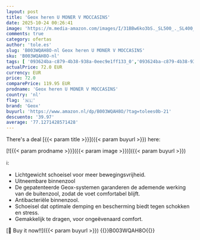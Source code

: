 ```yaml
---
layout: post
title: 'Geox heren U MONER V MOCCASINS'
date: 2025-10-24 00:26:41
image: 'https://m.media-amazon.com/images/I/31BBw6ko3bS._SL500_._SL400_.jpg'
comments: true
category: ofertas
author: 'tole.es'
slug: 'B003WQAH8O-nl Geox heren U MONER V MOCCASINS'
sku: 'B003WQAH8O-nl'
tags: [ '093624ba-c879-4b38-938a-0eec9e1ff133_0','093624ba-c879-4b38-938a-0eec9e1ff133_3601','Arborist Merchandising Root','Herenmode','Herenschoenen','Kleding, schoenen & sieraden','Kleding, schoenen en sieraden','Loafers heren','New Arrivals','Self Service','Special Features Stores','geox','🇳🇱', ]
actualPrice: 72.0 EUR
currency: EUR
price: 72.0
comparePrice: 119.95 EUR
prodname: 'Geox heren U MONER V MOCCASINS'
country: 'nl'
flag: '🇳🇱'
brand: 'Geox'
buyurl: 'https://www.amazon.nl/dp/B003WQAH8O/?tag=tolees0b-21'
descuento: '39.97'
average: '77.1271428571428'
---
```


There's a deal [{{< param title >}}]({{< param buyurl >}})  here:

[![{{< param prodname >}}]({{< param image >}})]({{< param buyurl >}})

ℹ️:

- Lichtgewicht schoeisel voor meer bewegingsvrijheid.
- Uitneembare binnenzool
- De gepatenteerde Geox-systemen garanderen de ademende werking van de buitenzool, zodat de voet comfortabel blijft.
- Antibacteriële binnenzool.
- Schoeisel dat optimale demping en bescherming biedt tegen schokken en stress.
- Gemakkelijk te dragen, voor ongeëvenaard comfort.

[🛒 Buy it now!!]({{< param buyurl >}})
{{<world>}}B003WQAH8O{{</world>}}
